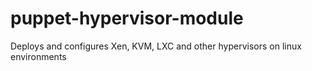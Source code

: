 puppet-hypervisor-module
========================

Deploys and configures Xen, KVM, LXC and other hypervisors on linux environments
